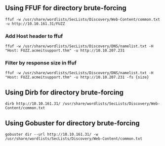 ## Using FFUF for directory brute-forcing

```shell
ffuf -w /usr/share/wordlists/SecLists/Discovery/Web-Content/common.txt -u http://10.10.161.31/FUZZ
```

### Add Host header to ffuf

```shell
ffuf -w /usr/share/wordlists/SecLists/Discovery/DNS/namelist.txt -H "Host: FUZZ.acmeitsupport.thm" -u http://10.10.207.231
```

### Filter by response size in ffuf

```shell
ffuf -w /usr/share/wordlists/SecLists/Discovery/DNS/namelist.txt -H "Host: FUZZ.acmeitsupport.thm" -u http://10.10.207.231 -fs {size}
```
## Using Dirb for directory brute-forcing

```shell
dirb http://10.10.161.31/ /usr/share/wordlists/SecLists/Discovery/Web-Content/common.txt
```

## Using Gobuster for directory brute-forcing

```shell
gobuster dir --url http://10.10.161.31/ -w /usr/share/wordlists/SecLists/Discovery/Web-Content/common.txt
```

